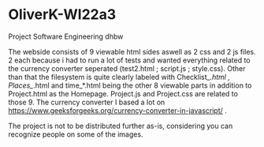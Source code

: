 # OliverK-WI22a3
Project Software Engineering dhbw

The webside consists of 9 viewable html sides aswell as 2 css and 2 js files. 2 each because i had to run a lot of tests and wanted everything related to the currency converter seperated (test2.html ; script.js ; style.css).
Other than that the filesystem is quite clearly labeled with Checklist_*.html , Places_*.html and time_*.html being the other 8 viewable parts in addition to Project.html as the Homepage. Project.js and Project.css are related to those 9.
The currency converter I based a lot on https://www.geeksforgeeks.org/currency-converter-in-javascript/ .


The project is not to be distributed further as-is, considering you can recognize people on some of the images. 

